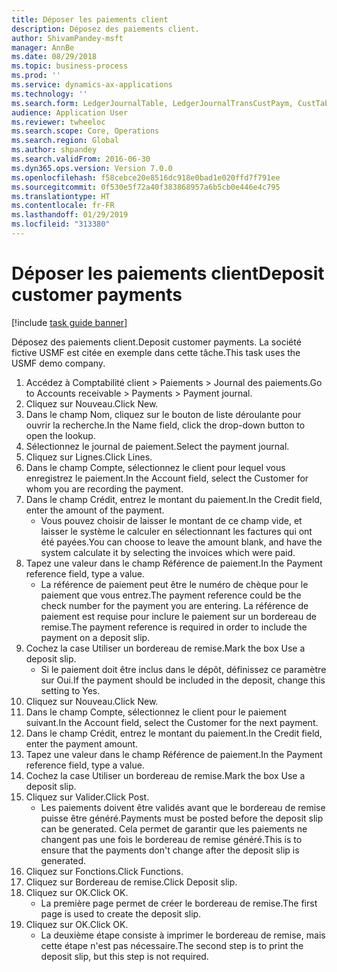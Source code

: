 ```yaml
---
title: Déposer les paiements client
description: Déposez des paiements client.
author: ShivamPandey-msft
manager: AnnBe
ms.date: 08/29/2018
ms.topic: business-process
ms.prod: ''
ms.service: dynamics-ax-applications
ms.technology: ''
ms.search.form: LedgerJournalTable, LedgerJournalTransCustPaym, CustTableLookup
audience: Application User
ms.reviewer: twheeloc
ms.search.scope: Core, Operations
ms.search.region: Global
ms.author: shpandey
ms.search.validFrom: 2016-06-30
ms.dyn365.ops.version: Version 7.0.0
ms.openlocfilehash: f58cebce20e8516dc918e0bad1e020ffd7f791ee
ms.sourcegitcommit: 0f530e5f72a40f383868957a6b5cb0e446e4c795
ms.translationtype: HT
ms.contentlocale: fr-FR
ms.lasthandoff: 01/29/2019
ms.locfileid: "313380"
---
```

# <a name="deposit-customer-payments"></a><span data-ttu-id="2e58f-103">Déposer les paiements client</span><span class="sxs-lookup"><span data-stu-id="2e58f-103">Deposit customer payments</span></span>

[!include [task guide banner](../../includes/task-guide-banner.md)]

<span data-ttu-id="2e58f-104">Déposez des paiements client.</span><span class="sxs-lookup"><span data-stu-id="2e58f-104">Deposit customer payments.</span></span> <span data-ttu-id="2e58f-105">La société fictive USMF est citée en exemple dans cette tâche.</span><span class="sxs-lookup"><span data-stu-id="2e58f-105">This task uses the USMF demo company.</span></span>

1. <span data-ttu-id="2e58f-106">Accédez à Comptabilité client > Paiements > Journal des paiements.</span><span class="sxs-lookup"><span data-stu-id="2e58f-106">Go to Accounts receivable > Payments > Payment journal.</span></span>
2. <span data-ttu-id="2e58f-107">Cliquez sur Nouveau.</span><span class="sxs-lookup"><span data-stu-id="2e58f-107">Click New.</span></span>
3. <span data-ttu-id="2e58f-108">Dans le champ Nom, cliquez sur le bouton de liste déroulante pour ouvrir la recherche.</span><span class="sxs-lookup"><span data-stu-id="2e58f-108">In the Name field, click the drop-down button to open the lookup.</span></span>
4. <span data-ttu-id="2e58f-109">Sélectionnez le journal de paiement.</span><span class="sxs-lookup"><span data-stu-id="2e58f-109">Select the payment journal.</span></span> 
5. <span data-ttu-id="2e58f-110">Cliquez sur Lignes.</span><span class="sxs-lookup"><span data-stu-id="2e58f-110">Click Lines.</span></span>
6. <span data-ttu-id="2e58f-111">Dans le champ Compte, sélectionnez le client pour lequel vous enregistrez le paiement.</span><span class="sxs-lookup"><span data-stu-id="2e58f-111">In the Account field, select the Customer for whom you are recording the payment.</span></span>
7. <span data-ttu-id="2e58f-112">Dans le champ Crédit, entrez le montant du paiement.</span><span class="sxs-lookup"><span data-stu-id="2e58f-112">In the Credit field, enter the amount of the payment.</span></span>
    * <span data-ttu-id="2e58f-113">Vous pouvez choisir de laisser le montant de ce champ vide, et laisser le système le calculer en sélectionnant les factures qui ont été payées.</span><span class="sxs-lookup"><span data-stu-id="2e58f-113">You can choose to leave the amount blank, and have the system calculate it by selecting the invoices which were paid.</span></span>  
8. <span data-ttu-id="2e58f-114">Tapez une valeur dans le champ Référence de paiement.</span><span class="sxs-lookup"><span data-stu-id="2e58f-114">In the Payment reference field, type a value.</span></span>
    * <span data-ttu-id="2e58f-115">La référence de paiement peut être le numéro de chèque pour le paiement que vous entrez.</span><span class="sxs-lookup"><span data-stu-id="2e58f-115">The payment reference could be the check number for the payment you are entering.</span></span> <span data-ttu-id="2e58f-116">La référence de paiement est requise pour inclure le paiement sur un bordereau de remise.</span><span class="sxs-lookup"><span data-stu-id="2e58f-116">The payment reference is required in order to include the payment on a deposit slip.</span></span>  
9. <span data-ttu-id="2e58f-117">Cochez la case Utiliser un bordereau de remise.</span><span class="sxs-lookup"><span data-stu-id="2e58f-117">Mark the box Use a deposit slip.</span></span>
    * <span data-ttu-id="2e58f-118">Si le paiement doit être inclus dans le dépôt, définissez ce paramètre sur Oui.</span><span class="sxs-lookup"><span data-stu-id="2e58f-118">If the payment should be included in the deposit, change this setting to Yes.</span></span>  
10. <span data-ttu-id="2e58f-119">Cliquez sur Nouveau.</span><span class="sxs-lookup"><span data-stu-id="2e58f-119">Click New.</span></span>
11. <span data-ttu-id="2e58f-120">Dans le champ Compte, sélectionnez le client pour le paiement suivant.</span><span class="sxs-lookup"><span data-stu-id="2e58f-120">In the Account field, select the Customer for the next payment.</span></span>
12. <span data-ttu-id="2e58f-121">Dans le champ Crédit, entrez le montant du paiement.</span><span class="sxs-lookup"><span data-stu-id="2e58f-121">In the Credit field, enter the payment amount.</span></span>
13. <span data-ttu-id="2e58f-122">Tapez une valeur dans le champ Référence de paiement.</span><span class="sxs-lookup"><span data-stu-id="2e58f-122">In the Payment reference field, type a value.</span></span>
14. <span data-ttu-id="2e58f-123">Cochez la case Utiliser un bordereau de remise.</span><span class="sxs-lookup"><span data-stu-id="2e58f-123">Mark the box Use a deposit slip.</span></span>
15. <span data-ttu-id="2e58f-124">Cliquez sur Valider.</span><span class="sxs-lookup"><span data-stu-id="2e58f-124">Click Post.</span></span>
    * <span data-ttu-id="2e58f-125">Les paiements doivent être validés avant que le bordereau de remise puisse être généré.</span><span class="sxs-lookup"><span data-stu-id="2e58f-125">Payments must be posted before the deposit slip can be generated.</span></span> <span data-ttu-id="2e58f-126">Cela permet de garantir que les paiements ne changent pas une fois le bordereau de remise généré.</span><span class="sxs-lookup"><span data-stu-id="2e58f-126">This is to ensure that the payments don't change after the deposit slip is generated.</span></span>  
16. <span data-ttu-id="2e58f-127">Cliquez sur Fonctions.</span><span class="sxs-lookup"><span data-stu-id="2e58f-127">Click Functions.</span></span>
17. <span data-ttu-id="2e58f-128">Cliquez sur Bordereau de remise.</span><span class="sxs-lookup"><span data-stu-id="2e58f-128">Click Deposit slip.</span></span>
18. <span data-ttu-id="2e58f-129">Cliquez sur OK.</span><span class="sxs-lookup"><span data-stu-id="2e58f-129">Click OK.</span></span>
    * <span data-ttu-id="2e58f-130">La première page permet de créer le bordereau de remise.</span><span class="sxs-lookup"><span data-stu-id="2e58f-130">The first page is used to create the deposit slip.</span></span>  
19. <span data-ttu-id="2e58f-131">Cliquez sur OK.</span><span class="sxs-lookup"><span data-stu-id="2e58f-131">Click OK.</span></span>
    * <span data-ttu-id="2e58f-132">La deuxième étape consiste à imprimer le bordereau de remise, mais cette étape n'est pas nécessaire.</span><span class="sxs-lookup"><span data-stu-id="2e58f-132">The second step is to print the deposit slip, but this step is not required.</span></span>  

